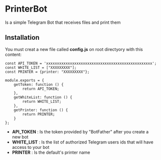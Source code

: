 # PrinterBot
Is a simple Telegram Bot that receives files and print them



## Installation

You must creat a new file called **config.js** on root directyory with this content:

```
const API_TOKEN = 'xxxxxxxxxxxxxxxxxxxxxxxxxxxxxxxxxxxxxxxxxxxxxxxxx';
const WHITE_LIST = ["XXXXXXXXX"];
const PRINTER = {printer: "XXXXXXXXX"};

module.exports = {
    getToken: function () {
        return API_TOKEN;
    },
    getWhiteList: function () {
        return WHITE_LIST;
    },
    getPrinter: function () {
        return PRINTER;
    }
};
```

- **API_TOKEN** : Is the token provided by "BotFather" after you create a new bot
- **WHITE_LIST** : Is the list of authorized Telegram users ids that will have access to your bot
- **PRINTER** : Is the default's printer name
